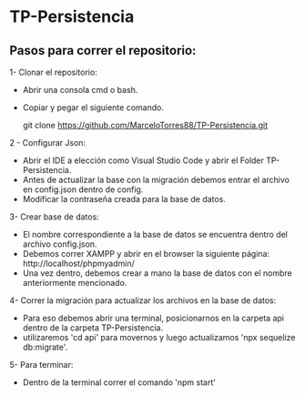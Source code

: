 # TP-Persistencia

## Pasos para correr el repositorio:

1-  Clonar el repositorio:
- Abrir una consola cmd o bash.
- Copiar y pegar el siguiente comando.

    git clone https://github.com/MarceloTorres88/TP-Persistencia.git 

2 - Configurar Json:
- Abrir el IDE a elección como Visual Studio Code y abrir el Folder TP-Persistencia.
- Antes de actualizar la base con la migración debemos entrar el archivo en config.json dentro de config.
- Modificar la contraseña creada para la base de datos.

3- Crear base de datos:
- El nombre correspondiente a la base de datos se encuentra dentro del archivo config.json.
- Debemos correr XAMPP y abrir en el browser la siguiente página: http://localhost/phpmyadmin/
- Una vez dentro, debemos crear a mano la base de datos con el nombre anteriormente mencionado.

4- Correr la migración para actualizar los archivos en la base de datos:
- Para eso debemos abrir una terminal, posicionarnos en la carpeta api dentro de la carpeta TP-Persistencia.
- utilizaremos 'cd api' para movernos y luego actualizamos 'npx sequelize db:migrate'.

5- Para terminar:
- Dentro de la terminal correr el comando 'npm start'
